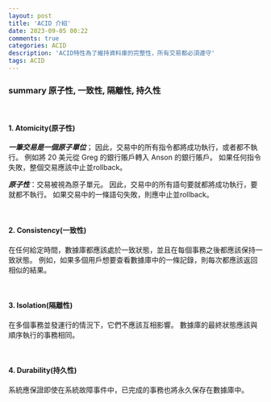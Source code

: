 ```yaml
---
layout: post
title: 'ACID 介紹'
date: 2023-09-05 00:22
comments: true
categories: ACID
description: 'ACID特性為了維持資料庫的完整性，所有交易都必須遵守'
tags: ACID
---
```


### summary 原子性, 一致性,  隔離性, 持久性
<br>

#### 1. Atomicity(原子性)
***一筆交易是一個原子單位***； 因此，交易中的所有指令都將成功執行，或者都不執行。 例如將 20 美元從 Greg 的銀行賬戶轉入 Anson 的銀行賬戶。 如果任何指令失敗，整個交易應該中止並rollback。

***原子性***：交易被視為原子單元。 因此，交易中的所有語句要就都將成功執行，要就都不執行。 如果交易中的一條語句失敗，則應中止並rollback。

<br>

#### 2. Consistency(一致性)
在任何給定時間，數據庫都應該處於一致狀態，並且在每個事務之後都應該保持一致狀態。 例如，如果多個用戶想要查看數據庫中的一條記錄，則每次都應該返回相似的結果。

<br>

#### 3. Isolation(隔離性)
在多個事務並發運行的情況下，它們不應該互相影響。 數據庫的最終狀態應該與順序執行的事務相同。

<br>

#### 4. Durability(持久性)
系統應保證即使在系統故障事件中，已完成的事務也將永久保存在數據庫中。
